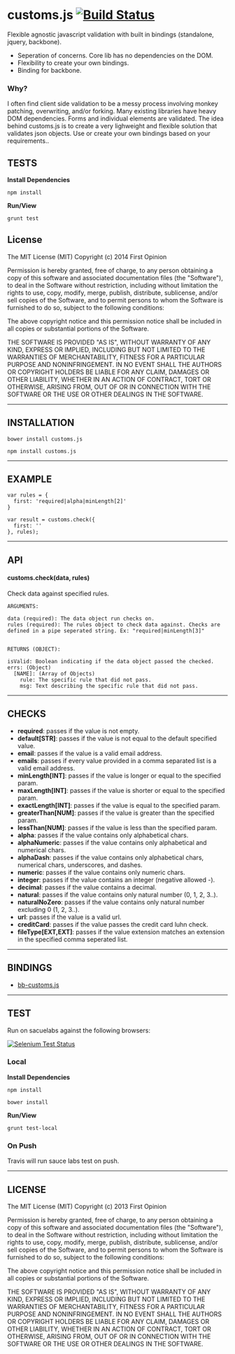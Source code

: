 customs.js [![Build Status](https://travis-ci.org/firstopinion/customs.js.png)](https://travis-ci.org/firstopinion/customs.js)
==========

Flexible agnostic javascript validation with built in bindings (standalone, jquery, backbone).

* Seperation of concerns. Core lib has no dependencies on the DOM.
* Flexibility to create your own bindings.
* Binding for backbone.

### Why?

I often find client side validation to be a messy process involving monkey patching, overwriting, and/or forking. Many existing libraries have heavy DOM dependencies. Forms and individual elements are validated. The idea behind customs.js is to create a very lighweight and flexible solution that validates json objects. Use or create your own bindings based on your requirements.. 



## TESTS

**Install Dependencies**

```
npm install
```

**Run/View**

```
grunt test
```



## License

The MIT License (MIT) Copyright (c) 2014 First Opinion

Permission is hereby granted, free of charge, to any person obtaining a copy of this software and associated documentation files (the "Software"), to deal in the Software without restriction, including without limitation the rights to use, copy, modify, merge, publish, distribute, sublicense, and/or sell copies of the Software, and to permit persons to whom the Software is furnished to do so, subject to the following conditions:

The above copyright notice and this permission notice shall be included in all copies or substantial portions of the Software.

THE SOFTWARE IS PROVIDED "AS IS", WITHOUT WARRANTY OF ANY KIND, EXPRESS OR IMPLIED, INCLUDING BUT NOT LIMITED TO THE WARRANTIES OF MERCHANTABILITY, FITNESS FOR A PARTICULAR PURPOSE AND NONINFRINGEMENT. IN NO EVENT SHALL THE AUTHORS OR COPYRIGHT HOLDERS BE LIABLE FOR ANY CLAIM, DAMAGES OR OTHER LIABILITY, WHETHER IN AN ACTION OF CONTRACT, TORT OR OTHERWISE, ARISING FROM, OUT OF OR IN CONNECTION WITH THE SOFTWARE OR THE USE OR OTHER DEALINGS IN THE SOFTWARE.







---


## INSTALLATION

```
bower install customs.js
```

```
npm install customs.js
```

---


## EXAMPLE

```
var rules = {
  first: 'required|alpha|minLength[2]'
}

var result = customs.check({
  first: ''
}, rules);
```

---


## API

#### customs.check(data, rules)
Check data against specified rules.

```
ARGUMENTS:

data (required): The data object run checks on.
rules (required): The rules object to check data against. Checks are defined in a pipe seperated string. Ex: "required|minLength[3]"


RETURNS (OBJECT):

isValid: Boolean indicating if the data object passed the checked.
errs: (Object)
  [NAME]: (Array of Objects)
    rule: The specific rule that did not pass.
    msg: Text describing the specific rule that did not pass.
```

---


## CHECKS

* **required**: passes if the value is not empty.
* **default[STR]**: passes if the value is not equal to the default specified value.
* **email**: passes if the value is a valid email address.
* **emails**: passes if every value provided in a comma separated list is a valid email address.
* **minLength[INT]**: passes if the value is longer or equal to the specified param.
* **maxLength[INT]**: passes if the value is shorter or equal to the specified param.
* **exactLength[INT]**: passes if the value is equal to the specified param.
* **greaterThan[NUM]**: passes if the value is greater than the specified param.
* **lessThan[NUM]**: passes if the value is less than the specified param.
* **alpha**: passes if the value contains only alphabetical chars.
* **alphaNumeric**: passes if the value contains only alphabetical and numerical chars.
* **alphaDash**: passes if the value contains only alphabetical chars, numerical chars, underscores, and dashes.
* **numeric**: passes if the value contains only numeric chars.
* **integer**: passes if the value contains an integer (negative allowed -).
* **decimal**: passes if the value contains a decimal.
* **natural**: passes if the value contains only natural number (0, 1, 2, 3..).
* **naturalNoZero**: passes if the value contains only natural number excluding 0 (1, 2, 3..).
* **url**: passes if the value is a valid url.
* **creditCard**: passes if the value passes the credit card luhn check.
* **fileType[EXT,EXT]**: passes if the value extension matches an extension in the specified comma seperated list.

---


## BINDINGS

* [bb-customs.js](http://github.com/firstopinion/bb-customs.js) 

---


## TEST
Run on sacuelabs against the following browsers:

[![Selenium Test Status](https://saucelabs.com/browser-matrix/fo-customs.svg)](https://saucelabs.com/u/fo-customs)

### Local

**Install Dependencies**

```
npm install
```

```
bower install
```

**Run/View**

```
grunt test-local
```

### On Push
Travis will run sauce labs test on push.

---


## LICENSE

The MIT License (MIT) Copyright (c) 2013 First Opinion

Permission is hereby granted, free of charge, to any person obtaining a copy of this software and associated documentation files (the "Software"), to deal in the Software without restriction, including without limitation the rights to use, copy, modify, merge, publish, distribute, sublicense, and/or sell copies of the Software, and to permit persons to whom the Software is furnished to do so, subject to the following conditions:

The above copyright notice and this permission notice shall be included in all copies or substantial portions of the Software.

THE SOFTWARE IS PROVIDED "AS IS", WITHOUT WARRANTY OF ANY KIND, EXPRESS OR IMPLIED, INCLUDING BUT NOT LIMITED TO THE WARRANTIES OF MERCHANTABILITY, FITNESS FOR A PARTICULAR PURPOSE AND NONINFRINGEMENT. IN NO EVENT SHALL THE AUTHORS OR COPYRIGHT HOLDERS BE LIABLE FOR ANY CLAIM, DAMAGES OR OTHER LIABILITY, WHETHER IN AN ACTION OF CONTRACT, TORT OR OTHERWISE, ARISING FROM, OUT OF OR IN CONNECTION WITH THE SOFTWARE OR THE USE OR OTHER DEALINGS IN THE SOFTWARE.